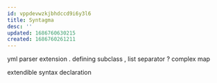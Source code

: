 ```yaml
---
id: vppdevwzkjbhdccd9i6y3l6
title: Syntagma
desc: ''
updated: 1686760630215
created: 1686760261211
---
```


yml parser extension
. defining subclass
, list separator
? complex map

extendible syntax declaration
